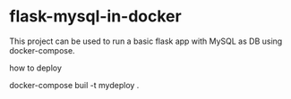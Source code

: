 # flask-mysql-in-docker
This project can be used to run a basic flask app with MySQL as DB using docker-compose.

how to deploy

docker-compose buil -t mydeploy .
